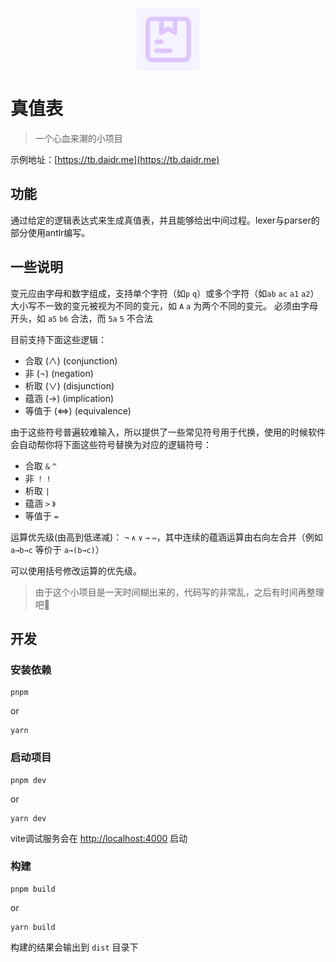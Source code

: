 <p align='center'><img width="100px" style="display:block; margin:0 auto;" src="./public/icons/apple-touch-icon.png" alt="Truth Table">
</p>

# 真值表

> 一个心血来潮的小项目

示例地址：[https://tb.daidr.me](https://tb.daidr.me)

## 功能

通过给定的逻辑表达式来生成真值表，并且能够给出中间过程。lexer与parser的部分使用antlr编写。

## 一些说明

变元应由字母和数字组成，支持单个字符（如`p` `q`）或多个字符（如`ab` `ac` `a1` `a2`）
大小写不一致的变元被视为不同的变元，如 `A` `a` 为两个不同的变元。
必须由字母开头，如 `a5` `b6` 合法，而 `5a` `5` 不合法

目前支持下面这些逻辑：

* 合取 (∧) (conjunction)
* 非 (¬) (negation)
* 析取 (∨) (disjunction)
* 蕴涵 (→) (implication)
* 等值于 (⇔) (equivalence)

由于这些符号普遍较难输入，所以提供了一些常见符号用于代换，使用的时候软件会自动帮你将下面这些符号替换为对应的逻辑符号：

* 合取 `&` `^`
* 非 `！` `!`
* 析取 `|`
* 蕴涵 `>` `》`
* 等值于 `=`

运算优先级(由高到低递减)： `¬` `∧` `∨` `→` `⇔`，其中连续的蕴涵运算由右向左合并（例如 `a→b→c` 等价于 `a→(b→c)`）

可以使用括号修改运算的优先级。

> 由于这个小项目是一天时间糊出来的，代码写的非常乱，之后有时间再整理吧🥱


## 开发

### 安装依赖

```
pnpm
```

or 

```
yarn
```

### 启动项目

```
pnpm dev
```

or

```
yarn dev
```

vite调试服务会在 [http://localhost:4000](http://localhost:4000) 启动

### 构建

```
pnpm build
```

or

```
yarn build
```

构建的结果会输出到 `dist` 目录下
